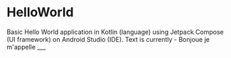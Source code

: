 # HelloWorld
Basic Hello World application in Kotlin (language) using Jetpack Compose (UI framework) on Android Studio (IDE).
Text is currently - Bonjoue je m'appelle ___ 
